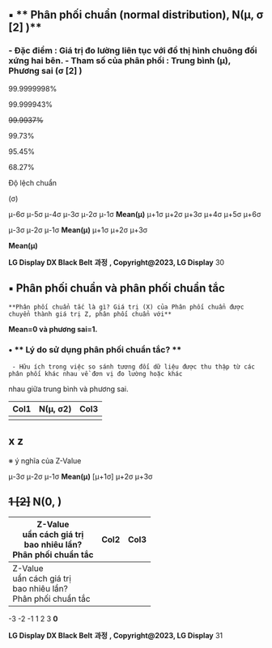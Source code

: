 ## ▪ ** Phân phối chuẩn (normal distribution), N(μ, σ [2] )**
### - Đặc điểm : Giá trị đo lường liên tục với đồ thị hình chuông đối xứng hai bên. **- Tham số của phân phối : Trung bình (μ), Phương sai (σ [2] )**

99.9999998%

99.999943%

~~99.9937%~~

99.73%

95.45%

68.27%

Độ lệch chuẩn

(σ)


μ-6σ μ-5σ μ-4σ μ-3σ μ-2σ μ-1σ **Mean(μ)** μ+1σ μ+2σ μ+3σ μ+4σ μ+5σ μ+6σ


μ-3σ μ-2σ μ-1σ **Mean(μ)** μ+1σ μ+2σ μ+3σ


**Mean(μ)**


**LG Display DX Black Belt** **과정** **, Copyright@2023, LG Display**
30

## ▪ **Phân phối chuẩn và phân phối chuẩn tắc**

    **Phân phối chuẩn tắc là gì? Giá trị (X) của Phân phối chuẩn được chuyển thành giá trị Z, phân phối chuẩn với**
**Mean=0 và phương sai=1.**
### • ** Lý do sử dụng phân phối chuẩn tắc? **

     - Hữu ích trong việc so sánh tương đối dữ liệu được thu thập từ các phân phối khác nhau về đơn vị đo lường hoặc khác
nhau giữa trung bình và phương sai.




|Col1|N(μ, σ2)|Col3|
|---|---|---|
||||

## **x** **z**


※ ý nghĩa của Z-Value


μ-3σ μ-2σ μ-1σ **Mean(μ)** [μ+1σ] μ+2σ μ+3σ
## ~~**1 [2]**~~ **N(0, )**

|Z-Value<br>uẩn cách giá trị<br>bao nhiêu lần?<br>Phân phối chuẩn tắc|Col2|Col3|
|---|---|---|
|Z-Value<br>uẩn cách giá trị<br>bao nhiêu lần?<br>Phân phối chuẩn tắc|||



-3 -2 -1 1 2 3
**0**


**LG Display DX Black Belt** **과정** **, Copyright@2023, LG Display**
31

